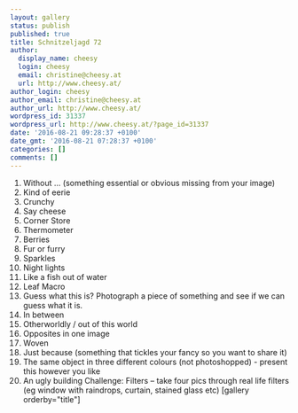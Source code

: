 ```yaml
---
layout: gallery
status: publish
published: true
title: Schnitzeljagd 72
author:
  display_name: cheesy
  login: cheesy
  email: christine@cheesy.at
  url: http://www.cheesy.at/
author_login: cheesy
author_email: christine@cheesy.at
author_url: http://www.cheesy.at/
wordpress_id: 31337
wordpress_url: http://www.cheesy.at/?page_id=31337
date: '2016-08-21 09:28:37 +0100'
date_gmt: '2016-08-21 07:28:37 +0100'
categories: []
comments: []
---
```

1. Without ... (something essential or obvious missing from your image)
2. Kind of eerie
3. Crunchy
4. Say cheese
5. Corner Store
6. Thermometer
7. Berries
8. Fur or furry
9. Sparkles
10. Night lights
11. Like a fish out of water
12. Leaf Macro
13. Guess what this is? Photograph a piece of something and see if we can guess what it is.
14. In between
15. Otherworldly / out of this world
16. Opposites in one image
17. Woven
18. Just because (something that tickles your fancy so you want to share it)
19. The same object in three different colours (not photoshopped) - present this however you like
20. An ugly building
Challenge: Filters – take four pics through real life filters (eg window with raindrops, curtain, stained glass etc)
[gallery orderby="title"]
